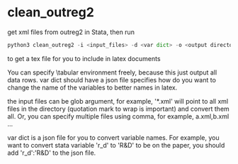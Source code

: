 # clean_outreg2

get xml files from outreg2 in Stata, then run 
```python
python3 clean_outreg2 -i <input_files> -d <var dict> -o <output directory>
```
to get a tex file for you to include in latex documents

You can specify \tabular environment freely, because this just output all data rows. var dict should have a json file specifies how do you want to change the name of the variables to better names in latex.

the input files can be glob argument, for example, '*.xml' will point to all xml files in the directory (quotation mark to wrap is important) and convert them all. Or, you can specify multiple files using comma, for example, a.xml,b.xml ...

var dict is a json file for you to convert variable names. For example, you want to convert stata variable 'r_d' to 'R&D' to be on the paper, you should add 'r_d':'R&D' to the json file. 
